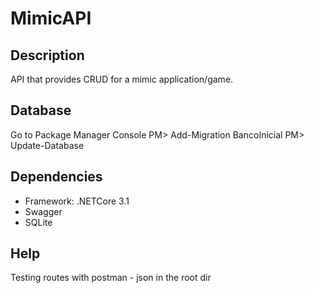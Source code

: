 # MimicAPI

## Description

API that provides CRUD for a mimic application/game.

## Database

Go to Package Manager Console 
PM> Add-Migration BancoInicial
PM> Update-Database

## Dependencies

* Framework: .NETCore 3.1
* Swagger
* SQLite

## Help

Testing routes with postman - json in the root dir
